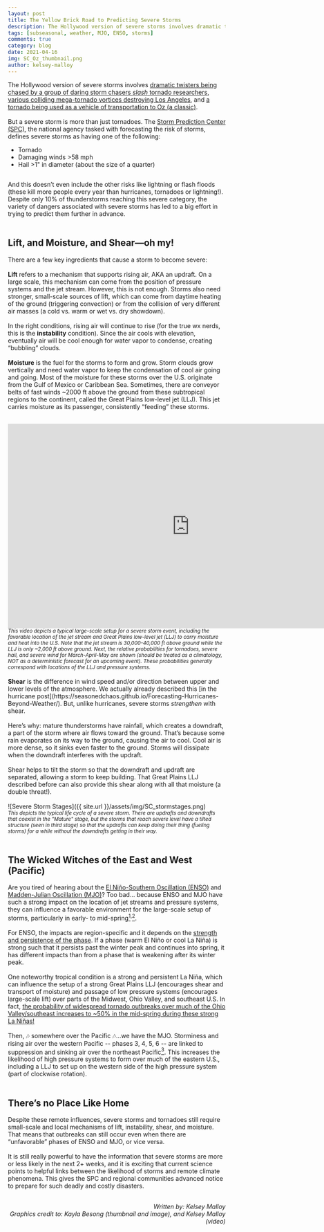 ```yaml
---
layout: post
title: The Yellow Brick Road to Predicting Severe Storms
description: The Hollywood version of severe storms involves dramatic twisters being chased by a group of daring storm chasers slash tornado researchers, various colliding mega-tornado vortices destroying Los Angeles, and a tornado being used as a vehicle of transportation to Oz (a classic).
tags: [subseasonal, weather, MJO, ENSO, storms]
comments: true
category: blog
date: 2021-04-16
img: SC_Oz_thumbnail.png
author: kelsey-malloy
---
```


The Hollywood version of severe storms involves [dramatic twisters being chased by a group of daring storm chasers <i>slash</i> tornado researchers](https://www.youtube.com/watch?v=lzYXUVmt9So&ab_channel=CinemaFanatik88), [various colliding mega-tornado vortices destroying Los Angeles](https://www.youtube.com/watch?v=dkErNkX2HKM&ab_channel=Movieclips), and [a tornado being used as a vehicle of transportation to Oz (a classic)](https://www.youtube.com/watch?v=RQWSh7Db-_E&ab_channel=MaxCanon).
<br><br>
But a severe storm is more than just tornadoes. The [Storm Prediction Center (SPC)](https://www.spc.noaa.gov/), the national agency tasked with forecasting the risk of storms, defines severe storms as having one of the following:
* Tornado
* Damaging winds >58 mph
* Hail >1" in diameter (about the size of a quarter)
<h2></h2>
And this doesn’t even include the other risks like lightning or flash floods (these kill more people every year than hurricanes, tornadoes or lightning!). Despite only 10% of thunderstorms reaching this severe category, the variety of dangers associated with severe storms has led to a big effort in trying to predict them further in advance.
<br><br>
<h2>Lift, and Moisture, and Shear—oh my!</h2>

There are a few key ingredients that cause a storm to become severe:
<br><br>
<b>Lift</b> refers to a mechanism that supports rising air, AKA an updraft. On a large scale, this mechanism can come from the position of pressure systems and the jet stream. However, this is not enough. Storms also need stronger, small-scale sources of lift, which can come from daytime heating of the ground (triggering convection) or from the collision of very different air masses (a cold vs. warm or wet vs. dry showdown). 
<br><br>
In the right conditions, rising air will continue to rise (for the true wx nerds, this is the <b>instability</b> condition). Since the air cools with elevation, eventually air will be cool enough for water vapor to condense, creating “bubbling” clouds.
<br><br>
<b>Moisture</b> is the fuel for the storms to form and grow. Storm clouds grow vertically and need water vapor to keep the condensation of cool air going and going. Most of the moisture for these storms over the U.S. originate from the Gulf of Mexico or Caribbean Sea. Sometimes, there are conveyor belts of fast winds ~2000 ft above the ground from these subtropical regions to the continent, called the Great Plains low-level jet (LLJ). This jet carries moisture as its passenger, consistently “feeding” these storms.
<br><br>
<!-- blank line -->
<iframe width="840" height="472.5" src="https://www.youtube.com/embed/WfwlCQAf8kM" frameborder="0" allow="accelerometer; autoplay; clipboard-write; encrypted-media; gyroscope; picture-in-picture" allowfullscreen></iframe>
<br><sub><i>This video depicts a typical large-scale setup for a severe storm event, including the favorable location of the jet stream and Great Plains low-level jet (LLJ) to carry moisture and heat into the U.S. Note that the jet stream is 30,000-40,000 ft above ground while the LLJ is only ~2,000 ft above ground. Next, the relative probabilities for tornadoes, severe hail, and severe wind for March-April-May are shown (should be treated as a climatology, NOT as a deterministic forecast for an upcoming event). These probabilities generally correspond with locations of the LLJ and pressure systems.</i></sub>
<br><br>
<b>Shear</b> is the difference in wind speed and/or direction between upper and lower levels of the atmosphere. We actually already described this [in the hurricane post](https://seasonedchaos.github.io/Forecasting-Hurricanes-Beyond-Weather/). But, unlike hurricanes, severe storms <i>strengthen</i> with shear. 
<br><br>
Here’s why: mature thunderstorms have rainfall, which creates a downdraft, a part of the storm where air flows toward the ground. That’s because some rain evaporates on its way to the ground, causing the air to cool. Cool air is more dense, so it sinks even faster to the ground. Storms will dissipate when the downdraft interferes with the updraft. 
<br><br>
Shear helps to tilt the storm so that the downdraft and updraft are separated, allowing a storm to keep building. That Great Plains LLJ described before can also provide this shear along with all that moisture (a double threat!).
<br><br>
![Severe Storm Stages]({{ site.url }}/assets/img/SC_stormstages.png)
<br><sub><i>This depicts the typical life cycle of a severe storm. There are updrafts and downdrafts that coexist in the "Mature" stage, but the storms that reach severe level have a tilted structure (seen in third stage) so that the updrafts can keep doing their thing (fueling storms) for a while without the downdrafts getting in their way.</i></sub>
<br><br>
<h2>The Wicked Witches of the East and West (Pacific)</h2>

Are you tired of hearing about the [El Niño-Southern Oscillation (ENSO)](https://seasonedchaos.github.io/Round-1-ENSO-is-King/) and [Madden-Julian Oscillation (MJO)](https://seasonedchaos.github.io/What-Can-the-Tropics-Tell-Us-About-Next-Weeks-Weather/)? Too bad... because ENSO and MJO have such a strong impact on the location of jet streams and pressure systems, they can influence a favorable environment for the large-scale setup of storms, particularly in early- to mid-spring[<sup>1</sup>](https://www.aoml.noaa.gov/phod/docs/JCLI-D-12-00128.pdf)<sup>,</sup>[<sup>2</sup>](https://iopscience.iop.org/article/10.1088/1748-9326/11/4/044008).
<br><br>
For ENSO, the impacts are region-specific and it depends on the [strength and persistence of the phase](https://www.youtube.com/watch?v=nOZhWaKy0uw&ab_channel=ResearchSquare). If a phase (warm El Niño or cool La Niña) is strong such that it persists past the winter peak and continues into spring, it has different impacts than from a phase that is weakening after its winter peak.
<br><br>
One noteworthy tropical condition is a strong and persistent La Niña, which can influence the setup of a strong Great Plains LLJ (encourages shear and transport of moisture) and passage of low pressure systems (encourages large-scale lift) over parts of the Midwest, Ohio Valley, and southeast U.S. In fact, [the probability of widespread tornado outbreaks over much of the Ohio Valley/southeast increases to ~50% in the mid-spring during these strong La Niñas!](https://www.climate.gov/news-features/featured-images/could-enso-flavors-help-scientists-predict-regional-tornado-outbreaks)
<br><br>
Then, :notes: somewhere over the Pacific :notes:...we have the MJO. Storminess and rising air over the western Pacific -- phases 3, 4, 5, 6 -- are linked to suppression and sinking air over the northeast Pacific[<sup>3</sup>](https://journals.ametsoc.org/view/journals/clim/33/11/jcli-d-19-0992.1.xml). This increases the likelihood of high pressure systems to form over much of the eastern U.S., including a LLJ to set up on the western side of the high pressure system (part of clockwise rotation). 
<br><br>
<h2>There’s no Place Like Home</h2>

Despite these remote influences, severe storms and tornadoes still require small-scale and local mechanisms of lift, instability, shear, and moisture. That means that outbreaks can still occur even when there are “unfavorable” phases of ENSO and MJO, or vice versa.
<br><br>
It is still really powerful to have the information that severe storms are more or less likely in the next 2+ weeks, and it is exciting that current science points to helpful links between the likelihood of storms and remote climate phenomena. This gives the SPC and regional communities advanced notice to prepare for such deadly and costly disasters.
<br><br>
<div style="text-align: right"><i> Written by: Kelsey Malloy</i></div>
<div style="text-align: right"><i> Graphics credit to: Kayla Besong (thumbnail and image), and Kelsey Malloy (video)</i></div>
